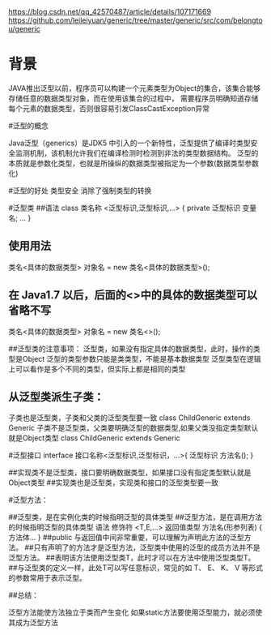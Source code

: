 https://blog.csdn.net/qq_42570487/article/details/107171669
https://github.com/leileiyuan/generic/tree/master/generic/src/com/belongtou/generic

# 背景
JAVA推出泛型以前，程序员可以构建一个元素类型为Object的集合，该集合能够存储任意的数据类型对象，而在使用该集合的过程中，
需要程序员明确知道存储每个元素的数据类型，否则很容易引发ClassCastException异常


#泛型的概念

Java泛型（generics）是JDK5 中引入的一个新特性，泛型提供了编译时类型安全监测机制，该机制允许我们在编译检测时检测到非法的类型数据结构。
泛型的本质就是参数化类型，也就是所操纵的数据类型被指定为一个参数(数据类型参数化)

#泛型的好处
类型安全
消除了强制类型的转换


#泛型类
##语法
class 类名称 <泛型标识,泛型标识,...> {
	private 泛型标识 变量名;
	...
}

## 使用用法
类名<具体的数据类型> 对象名 = new 类名<具体的数据类型>();

## 在 Java1.7 以后，后面的<>中的具体的数据类型可以省略不写
类名<具体的数据类型> 对象名 = new 类名<>();

##泛型类的注意事项：
泛型类，如果没有指定具体的数据类型，此时，操作的类型是Object
泛型的类型参数只能是类类型，不能是基本数据类型
泛型类型在逻辑上可以看作是多个不同的类型，但实际上都是相同的类型

## 从泛型类派生子类：
子类也是泛型类，子类和父类的泛型类型要一致
class ChildGeneric<T> extends Generic<T>
子类不是泛型类，父类要明确泛型的数据类型,如果父类没指定类型默认就是Object类型
class ChildGeneric extends Generic<String>

#泛型接口
interface 接口名称<泛型标识,泛型标识，...>{
	泛型标识 方法名();
}

##实现类不是泛型类，接口要明确数据类型，如果接口没有指定类型默认就是Object类型
##实现类也是泛型类，实现类和接口的泛型类型要一致

#泛型方法：
 
 ##泛型类，是在实例化类的时候指明泛型的具体类型
 ##泛型方法，是在调用方法的时候指明泛型的具体类型
 语法
 修饰符 <T,E,...> 返回值类型 方法名(形参列表) {
 	方法体...
 }
##public 与返回值中间非常重要，可以理解为声明此方法的泛型方法。
##只有声明了的方法才是泛型方法，泛型类中使用的泛型的成员方法并不是泛型方法。
##表明该方法使用泛型类T，此时才可以在方法中使用泛型类型T。
##与泛型类的定义一样，此处T可以写任意标识，常见的如 T、 E、 K、 V 等形式的参数常用于表示泛型。


##总结：
  
  泛型方法能使方法独立于类而产生变化
  如果static方法要使用泛型能力，就必须使其成为泛型方法
